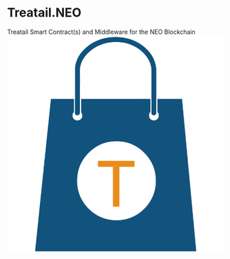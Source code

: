# Treatail.NEO
Treatail Smart Contract(s) and Middleware for the NEO Blockchain
![Alt text](/Treatail.png?raw=true "Treatail")
